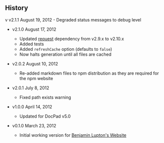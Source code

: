 ## History

v v2.1.1 August 19, 2012
	- Degraded status messages to debug level

- v2.1.0 August 17, 2012
	- Updated [request](https://github.com/mikeal/request) dependency from v2.9.x to v2.10.x
	- Added tests
	- Added `refreshCache` option (defaults to `false`)
	- Now halts generation until all files are cached

- v2.0.2 August 10, 2012
	- Re-added markdown files to npm distribution as they are required for the npm website

- v2.0.1 July 8, 2012
	- Fixed path exists warning

- v1.0.0 April 14, 2012
	- Updated for DocPad v5.0

- v0.1.0 March 23, 2012
	- Initial working version for [Benjamin Lupton's Website](https://github.com/balupton/balupton.docpad)